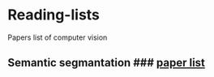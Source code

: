 # Reading-lists
Papers list of computer vision
## Semantic segmantation     ### [paper list](https://github.com/Zakiyi/Reading-lists-CV/blob/master/Semantic%20Segmentation.md)

